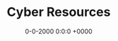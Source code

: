 ---
title: Cyber Resources
date: 0-0-2000 0:0:0 +0000
categories: [Resources, Notes]
tags: Resources
toc: true
pin: true
---